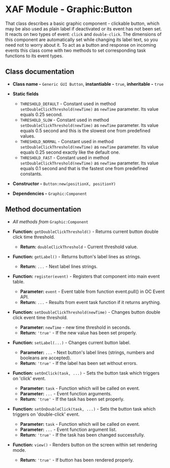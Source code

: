 # XAF Module - Graphic:Button

That class describes a basic graphic component - clickable button, which may be also used as plain label if deactivated or its event has not been set. It reacts on two types of event: `click` and `double-click`. The dimensions of this component are automatically set while changing its label text, so you need not to worry about it. To act as a button and response on incoming events this class come with two methods to set corresponding task functions to its event types.

## Class documentation

* **Class name -** `Generic GUI Button`, **instantiable -** `true`, **inheritable -** `true`
* **Static fields**

  * `THRESHOLD_DEFAULT` - Constant used in method `setDoubleClickThreshold(newTime)` as `newTime` parameter. Its value equals 0.25 second.
  * `THRESHOLD_SLOW` - Constant used in method `setDoubleClickThreshold(newTime)` as `newTime` parameter. Its value equals 0.5 second and this is the slowest one from predefined values.
  * `THRESHOLD_NORMAL` - Constant used in method `setDoubleClickThreshold(newTime)` as `newTime` parameter. Its value equals 0.25 second exactly like the default one.
  * `THRESHOLD_FAST` - Constant used in method `setDoubleClickThreshold(newTime)` as `newTime` parameter. Its value equals 0.1 second and that is the fastest one from predefined constants.

* **Constructor -** `Button:new(positionX, positionY)`
* **Dependencies -** `Graphic:Component`

## Method documentation

* *All methods from* `Graphic:Component`
* **Function:** `getDoubleClickThreshold()` - Returns current button double click time threshold.

  * **Return:** `doubleClickThreshold` - Current threshold value.

* **Function:** `getLabel()` - Returns button's label lines as strings.

  * **Return:** `...` - Next label lines strings.

* **Function:** `register(event)` - Registers that component into main event table.

  * **Parameter:** `event` - Event table from function event.pull() in OC Event API.
  * **Return:** `...` - Results from event task function if it returns anything.

* **Function:** `setDoubleClickThreshold(newTime)` - Changes button double click event time threshold.

  * **Parameter:** `newTime` - new time threshold in seconds.
  * **Return:** `'true'` - If the new value has been set properly.

* **Function:** `setLabel(...)` - Changes current button label.

  * **Parameter:** `...` - Next button's label lines (strings, numbers and booleans are accepted).
  * **Return:** `'true'` - If the label has been set without errors.

* **Function:** `setOnClick(task, ...)` - Sets the button task which triggers on 'click' event.

  * **Parameter:** `task` - Function which will be called on event.
  * **Parameter:** `...` - Event function arguments.
  * **Return:** `'true'` - If the task has been set properly.

* **Function:** `setOnDoubleClick(task, ...)` - Sets the button task which triggers on 'double-click' event.

  * **Parameter:** `task` - Function which will be called on event.
  * **Parameter:** `...` - Event function argument list.
  * **Return:** `'true'` - If the task has been changed successfully.

* **Function:** `view()` - Renders button on the screen within set rendering mode.

  * **Return:** `'true'` - If button has been rendered properly.
